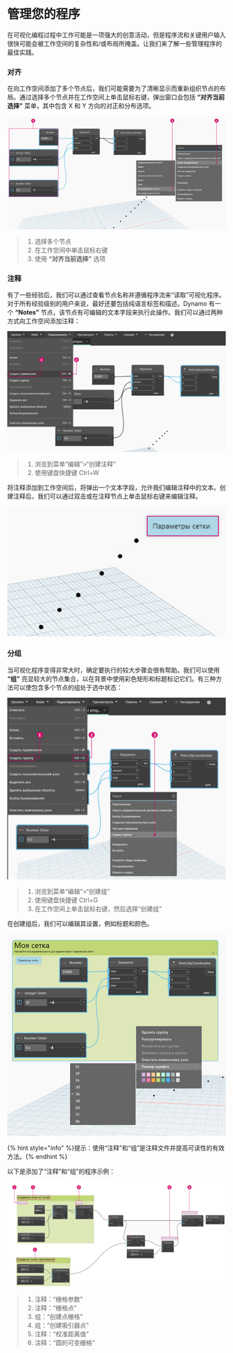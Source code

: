 # 管理您的程序

在可视化编程过程中工作可能是一项强大的创意活动，但是程序流和关键用户输入很快可能会被工作空间的复杂性和/或布局所掩盖。让我们来了解一些管理程序的最佳实践。

### 对齐 

在向工作空间添加了多个节点后，我们可能需要为了清晰显示而重新组织节点的布局。通过选择多个节点并在工作空间上单击鼠标右键，弹出窗口会包括 **“对齐当前选择”** 菜单，其中包含 X 和 Y 方向的对正和分布选项。

![](./images/4/managingyourprogram-alignment.jpg)

> 1. 选择多个节点
> 2. 在工作空间中单击鼠标右键
> 3. 使用 **“对齐当前选择”** 选项

### 注释 

有了一些经验后，我们可以通过查看节点名称并遵循程序流来“读取”可视化程序。对于所有经验级别的用户来说，最好还要包括纯语言标签和描述。Dynamo 有一个 **“Notes”** 节点，该节点有可编辑的文本字段来执行此操作。我们可以通过两种方式向工作空间添加注释：

![](./images/4/managingyourprogram-notes.jpg)

> 1. 浏览到菜单“编辑”>“创建注释”
> 2. 使用键盘快捷键 Ctrl+W

将注释添加到工作空间后，将弹出一个文本字段，允许我们编辑注释中的文本。创建注释后，我们可以通过双击或在注释节点上单击鼠标右键来编辑注释。

![](./images/4/managingyourprogram-notes02.jpg)

### 分组 

当可视化程序变得非常大时，确定要执行的较大步骤会很有帮助。我们可以使用 **“组”** 亮显较大的节点集合，以在背景中使用彩色矩形和标题标记它们。有三种方法可以使包含多个节点的组处于选中状态：

![](./images/4/managingyourprogram-grouping01.jpg)

> 1. 浏览到菜单“编辑”>“创建组”
> 2. 使用键盘快捷键 Ctrl+G
> 3. 在工作空间上单击鼠标右键，然后选择“创建组”

在创建组后，我们可以编辑其设置，例如标题和颜色。

![](./images/4/managingyourprogram-grouping02.jpg)

{% hint style="info" %}提示：使用“注释”和“组”是注释文件并提高可读性的有效方法。{% endhint %}

以下是添加了“注释”和“组”的程序示例：

![](./images/4/managingyourprogram-grouping03.jpg)

> 1. 注释：“栅格参数”
> 2. 注释：“栅格点”
> 3. 组：“创建点栅格”
> 4. 组：“创建吸引器点”
> 5. 注释：“校准距离值”
> 6. 注释：“圆的可变栅格”

